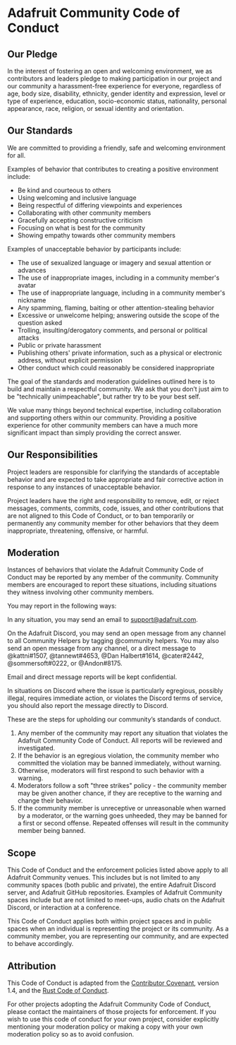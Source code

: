 # Adafruit Community Code of Conduct

## Our Pledge

In the interest of fostering an open and welcoming environment, we as
contributors and leaders pledge to making participation in our project and
our community a harassment-free experience for everyone, regardless of age, body
size, disability, ethnicity, gender identity and expression, level or type of
experience, education, socio-economic status, nationality, personal appearance,
race, religion, or sexual identity and orientation.

## Our Standards

We are committed to providing a friendly, safe and welcoming environment for
all.

Examples of behavior that contributes to creating a positive environment
include:

* Be kind and courteous to others
* Using welcoming and inclusive language
* Being respectful of differing viewpoints and experiences
* Collaborating with other community members
* Gracefully accepting constructive criticism
* Focusing on what is best for the community
* Showing empathy towards other community members

Examples of unacceptable behavior by participants include:

* The use of sexualized language or imagery and sexual attention or advances
* The use of inappropriate images, including in a community member's avatar
* The use of inappropriate language, including in a community member's nickname
* Any spamming, flaming, baiting or other attention-stealing behavior
* Excessive or unwelcome helping; answering outside the scope of the question
  asked
* Trolling, insulting/derogatory comments, and personal or political attacks
* Public or private harassment
* Publishing others' private information, such as a physical or electronic
  address, without explicit permission
* Other conduct which could reasonably be considered inappropriate

The goal of the standards and moderation guidelines outlined here is to build
and maintain a respectful community. We ask that you don’t just aim to be
"technically unimpeachable", but rather try to be your best self. 

We value many things beyond technical expertise, including collaboration and
supporting others within our community. Providing a positive experience for
other community members can have a much more significant impact than simply
providing the correct answer.

## Our Responsibilities

Project leaders are responsible for clarifying the standards of acceptable
behavior and are expected to take appropriate and fair corrective action in
response to any instances of unacceptable behavior.

Project leaders have the right and responsibility to remove, edit, or
reject messages, comments, commits, code, issues, and other contributions
that are not aligned to this Code of Conduct, or to ban temporarily or
permanently any community member for other behaviors that they deem
inappropriate, threatening, offensive, or harmful.

## Moderation

Instances of behaviors that violate the Adafruit Community Code of Conduct
may be reported by any member of the community. Community members are
encouraged to report these situations, including situations they witness
involving other community members.

You may report in the following ways:

In any situation, you may send an email to <support@adafruit.com>.

On the Adafruit Discord, you may send an open message from any channel
to all Community Helpers by tagging @community helpers. You may also send an
open message from any channel, or a direct message to @kattni#1507,
@tannewt#4653, @Dan Halbert#1614, @cater#2442, @sommersoft#0222, or
@Andon#8175.

Email and direct message reports will be kept confidential.

In situations on Discord where the issue is particularly egregious, possibly
illegal, requires immediate action, or violates the Discord terms of service,
you should also report the message directly to Discord.

These are the steps for upholding our community’s standards of conduct.

1. Any member of the community may report any situation that violates the
Adafruit Community Code of Conduct. All reports will be reviewed and
investigated.
2. If the behavior is an egregious violation, the community member who
committed the violation may be banned immediately, without warning.
3. Otherwise, moderators will first respond to such behavior with a warning.
4. Moderators follow a soft "three strikes" policy - the community member may
be given another chance, if they are receptive to the warning and change their
behavior.
5. If the community member is unreceptive or unreasonable when warned by a
moderator, or the warning goes unheeded, they may be banned for a first or
second offense. Repeated offenses will result in the community member being
banned.

## Scope

This Code of Conduct and the enforcement policies listed above apply to all
Adafruit Community venues. This includes but is not limited to any community
spaces (both public and private), the entire Adafruit Discord server, and
Adafruit GitHub repositories. Examples of Adafruit Community spaces include
but are not limited to meet-ups, audio chats on the Adafruit Discord, or
interaction at a conference.

This Code of Conduct applies both within project spaces and in public spaces
when an individual is representing the project or its community. As a community
member, you are representing our community, and are expected to behave
accordingly.

## Attribution

This Code of Conduct is adapted from the [Contributor Covenant](https://www.contributor-covenant.org/version/1/4/code-of-conduct.html),
version 1.4, and the [Rust Code of Conduct](https://www.rust-lang.org/en-US/conduct.html).

For other projects adopting the Adafruit Community Code of
Conduct, please contact the maintainers of those projects for enforcement.
If you wish to use this code of conduct for your own project, consider
explicitly mentioning your moderation policy or making a copy with your
own moderation policy so as to avoid confusion.
